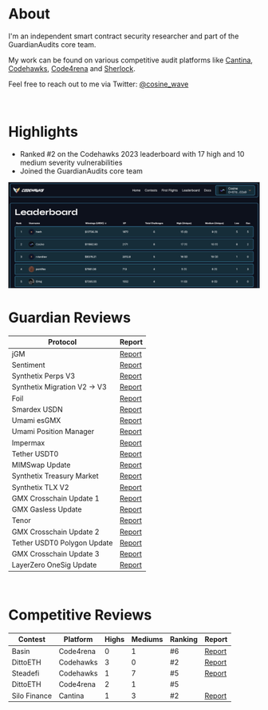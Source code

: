 # About

I'm an independent smart contract security researcher and part of the GuardianAudits core team.

My work can be found on various competitive audit platforms like [Cantina](https://cantina.xyz/u/Cosine), [Codehawks](https://www.codehawks.com/profile/clkc7trh30004l208e0okerdn), [Code4rena](https://code4rena.com/@Cosine) and [Sherlock](https://audits.sherlock.xyz/watson/cosine).

Feel free to reach out to me via Twitter: [@cosine_wave](https://twitter.com/cosine_wave)

<br>

# Highlights

- Ranked #2 on the Codehawks 2023 leaderboard with 17 high and 10 medium severity vulnerabilities
- Joined the GuardianAudits core team

<img src="./images/codehawks_leaderboard.png" width="900">

<br>

# Guardian Reviews

| Protocol                     | Report                                                       |
| ---------------------------- | ------------------------------------------------------------ |
| jGM                          | [Report](https://github.com/GuardianAudits/Audits/tree/main) |
| Sentiment                    | [Report](https://github.com/GuardianAudits/Audits/tree/main) |
| Synthetix Perps V3           | [Report](https://github.com/GuardianAudits/Audits/tree/main) |
| Synthetix Migration V2 -> V3 | [Report](https://github.com/GuardianAudits/Audits/tree/main) |
| Foil                         | [Report](https://github.com/GuardianAudits/Audits/tree/main) |
| Smardex USDN                 | [Report](https://github.com/GuardianAudits/Audits/tree/main) |
| Umami esGMX                  | [Report](https://github.com/GuardianAudits/Audits/tree/main) |
| Umami Position Manager       | [Report](https://github.com/GuardianAudits/Audits/tree/main) |
| Impermax                     | [Report](https://github.com/GuardianAudits/Audits/tree/main) |
| Tether USDT0                 | [Report](https://github.com/GuardianAudits/Audits/tree/main) |
| MIMSwap Update               | [Report](https://github.com/GuardianAudits/Audits/tree/main) |
| Synthetix Treasury Market    | [Report](https://github.com/GuardianAudits/Audits/tree/main) |
| Synthetix TLX V2             | [Report](https://github.com/GuardianAudits/Audits/tree/main) |
| GMX Crosschain Update 1      | [Report](https://github.com/GuardianAudits/Audits/tree/main) |
| GMX Gasless Update           | [Report](https://github.com/GuardianAudits/Audits/tree/main) |
| Tenor                        | [Report](https://github.com/GuardianAudits/Audits/tree/main) |
| GMX Crosschain Update 2      | [Report](https://github.com/GuardianAudits/Audits/tree/main) |
| Tether USDT0 Polygon Update  | [Report](https://github.com/GuardianAudits/Audits/tree/main) |
| GMX Crosschain Update 3      | [Report](https://github.com/GuardianAudits/Audits/tree/main) |
| LayerZero OneSig Update      | [Report](https://github.com/GuardianAudits/Audits/tree/main) |

<br>

# Competitive Reviews

| Contest        | Platform  | Highs | Mediums | Ranking  | Report                                                                            |
| -------------- | --------- | ----- | ------- | -------- | --------------------------------------------------------------------------------- |
| Basin          | Code4rena | 0     | 1       | #6        | [Report](https://code4rena.com/reports/2023-07-basin)                            |
| DittoETH       | Codehawks | 3     | 0       | #2        | [Report](https://www.codehawks.com/report/clm871gl00001mp081mzjdlwc)             |
| Steadefi       | Codehawks | 1     | 7       | #5        | [Report](https://www.codehawks.com/report/clo38mm260001la08daw5cbuf)             |
| DittoETH       | Code4rena | 2     | 1       | #5        |                                                                                  |
| Silo Finance   | Cantina   | 1     | 3       | #2        | [Report](https://drive.google.com/file/d/1t2cjGwcgzF9cf3vGAop10rQ5xfrD5Tj7/view) |
